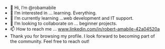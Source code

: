 - 👋 Hi, I’m @robamabile
- 👀 I’m interested in ... learning. Everything.
- 🌱 I’m currently learning ...web development and IT support.
- 💞️ I’m looking to collaborate on ... beginner projects.
- 📫 How to reach me ... www.linkedin.com/in/robert-amabile-42a04520a
- Thank you for browsing my profile. I look forward to becoming part of the community. Feel free to reach out!

<!---
robamabile/robamabile is a ✨ special ✨ repository because its `README.md` (this file) appears on your GitHub profile.
You can click the Preview link to take a look at your changes.
--->
